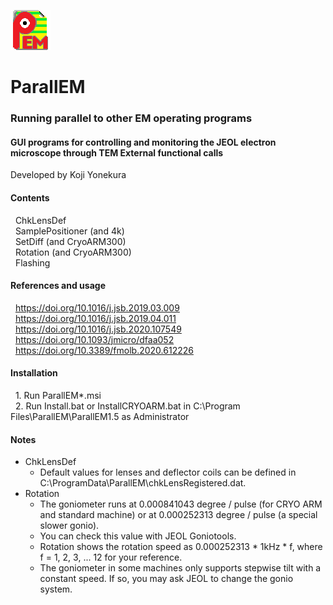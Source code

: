 ![Top](ParallEM.png)
# ParallEM
### Running parallel to other EM operating programs
#### GUI programs for controlling and monitoring the JEOL electron microscope through TEM External functional calls
Developed by Koji Yonekura<BR>
#### Contents
  &nbsp; ChkLensDef<BR>
  &nbsp; SamplePositioner (and 4k)<BR>
  &nbsp; SetDiff (and CryoARM300)<BR>
  &nbsp; Rotation (and CryoARM300)<BR>
  &nbsp; Flashing<BR>  
#### References and usage
  &nbsp; https://doi.org/10.1016/j.jsb.2019.03.009<BR>
  &nbsp; https://doi.org/10.1016/j.jsb.2019.04.011<BR>
  &nbsp; https://doi.org/10.1016/j.jsb.2020.107549<BR>
  &nbsp; https://doi.org/10.1093/jmicro/dfaa052<BR>
  &nbsp; https://doi.org/10.3389/fmolb.2020.612226<BR>
#### Installation
  &nbsp;&nbsp;1. Run ParallEM*.msi<BR>
  &nbsp;&nbsp;2. Run Install.bat or InstallCRYOARM.bat in C:\Program Files\ParallEM\ParallEM1.5 as Administrator<BR>
#### Notes
- ChkLensDef
  - Default values for lenses and deflector coils can be defined in C:\ProgramData\ParallEM\chkLensRegistered.dat.
- Rotation
  * The goniometer runs at 0.000841043 degree / pulse (for CRYO ARM and standard machine) or at 0.000252313 degree / pulse (a special slower gonio).
  * You can check this value with JEOL Goniotools.
  * Rotation shows the rotation speed as 0.000252313 * 1kHz * f, where f = 1, 2, 3, ... 12 for your reference.
  * The goniometer in some machines only supports stepwise tilt with a constant speed. If so, you may ask JEOL to change the gonio system.


 
